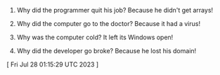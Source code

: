  
1. Why did the programmer quit his job? Because he didn't get arrays!

2. Why did the computer go to the doctor? Because it had a virus!

3. Why was the computer cold? It left its Windows open!

4. Why did the developer go broke? Because he lost his domain!
 
[ 
Fri Jul 28 01:15:29 UTC 2023
 ]
